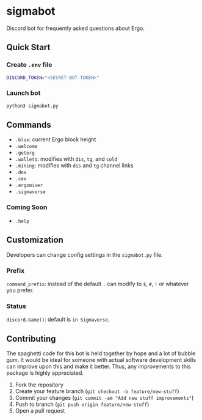# sigmabot

Discord bot for frequently asked questions about Ergo.

## Quick Start

### Create `.env` file

```bash
DISCORD_TOKEN="<SECRET-BOT-TOKEN>"
```

### Launch bot

```python
python3 sigmabot.py
```

## Commands

* `.blox`: current Ergo block height
* `.welcome`
* `.geterg`
* `.wallets`: modifies with `dis`, `tg`, and `cold`
* `.mining`: modifies with `dis` and `tg` channel links
* `.dex`
* `.cex`
* `.ergomixer`
* `.sigmaverse`

### Coming Soon

* `.help`

## Customization

Developers can change config settings in the `sigmabot.py` file.

### Prefix

`command_prefix`: instead of the default `.` can modify to `$`, `#`, `!` or whatever you prefer.

### Status

`discord.Game()`: default is `in Sigmaverse`.

## Contributing

The spaghetti code for this bot is held together by hope and a lot of bubble gum. It would be ideal for someone with actual software development skills can improve upon this and make it better. Thus, any improvements to this package is highly appreciated.

1. Fork the repository
2. Create your feature branch (`git checkout -b feature/new-stuff`)
3. Commit your changes (`git commit -am "Add new stuff improvements"`)
4. Push to branch (`git push origin feature/new-stuff`)
5. Open a pull request




